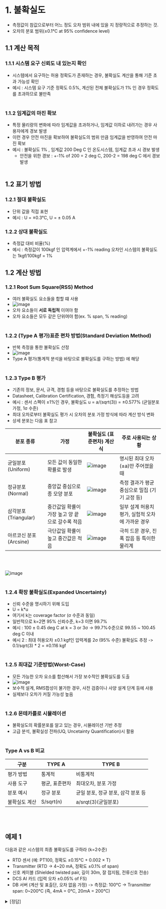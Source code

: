 # 1. 불확실도

- 측정값이 참값으로부터 어느 정도 오차 범위 내에 있을 지 정량적으로 추정하는 것.
- 오차의 분포 범위(±0.1°C at 95% confidence level)

## 1.1 계산 목적

### 1.1.1 시스템 요구 신뢰도 내 있는지 확인

- 시스템에서 요구하는 허용 정확도가 존재하는 경우, 불확실도 계산을 통해 기준 초과 가능성 확인
- 예시 : 시스템 요구 기준 정확도 0.5%, 계산된 전체 불확실도가 1% 인 경우 정확도를 초과하므로 불만족
</br></br>
### 1.1.2 임계값의 마진 확보

- 특정 물리량의 변화에 따라 임계값을 초과하거나, 임계값 이하로 내려가는 경우 사용자에게 경보 발생
- 이런 경우 안전 마진을 확보하여 불확실도의 범위 만큼 임계값을 반영하여 안전 마진 확보
- 예시 : 불확실도 1% , 임계값 200 Deg C 인 온도시스템, 임계값 초과 시 경보 발생
  - 안전을 위한 경보 : +-1% of 200 = 2 deg C, 200-2 = 198 deg C 에서 경보 발생
</br></br>

## 1.2 표기 방법

### 1.2.1 절대 불확실도
- 단위 값을 직접 표현
- 예시 : U = ±0.3°C, U = ± 0.05 A

### 1.2.2 상대 불확실도
- 측정값 대비 비율(%)
- 예시 : 측정값이 100kgf 인 압력계에서 +-1% reading 오차인 시스템의 불확실도는 1kgf/100kgf = 1%

## 1.2 계산 방법
    
### 1.2.1 Root Sum Square(RSS) Method
 
- 여러 불확실도 요소들을 합할 떄 사용
- ![image](https://github.com/user-attachments/assets/d9dc4f4e-33e9-4a3a-a7cd-26c09c251ba3)
- 오차 요소들이 <B>서로 독립적</B> 이여야 함
- 오차 요소들은 모두 같은 단위여야 함(ex. % span, % reading)
</br></br>
### 1.2.2 (Type A 평가)표준 편차 방법(Standard Deviation Method)

- 반복 측정을 통한 불확실도 산정
- ![image](https://github.com/user-attachments/assets/ff450f8b-5233-44d5-8bff-a02b4503a72c)
- Type A 평가(통계적 분석을 바탕으로 불확실도를 구하는 방법) 에 해당
</br></br>

### 1.2.3 Type B 평가

- 기존의 정보, 문서, 규격, 경험 등을 바탕으로 불확실도를 추정하는 방법
- Datasheet, Calibration Certification, 경험, 측정기 해상도등을 고려
- 예시 : 센서 스펙이 ±1%인 경우, 불확실도 u = a/(sqrt(3)) = ±0.577% (균일분포 가정, 1σ 수준)
- 최대 오차로부터 불확실도 평가 시 오차의 분포 가정 방식에 따라 계산 방식 변화
- 상세 분포는 다음 표 참고

|	분포 종류	|	가정	|	불확실도 (표준편차) 계산식|	주로 사용되는 상황	|
|-----------|-------|--------------------------|-----------------------|
|	균일분포 (Uniform)	|	모든 값이 동일한 확률로 발생	|	![image](https://github.com/user-attachments/assets/a36580eb-d3a2-4ad7-9ccb-6163e20c4e89)|명시된 최대 오차(±a)만 주어졌을 때	|
|	정규분포 (Normal)	|	중앙값 중심으로 종 모양 분포	|	![image](https://github.com/user-attachments/assets/8048c56c-e0d7-4564-be8f-c1da1de65960)	|측정 결과가 평균 중심으로 밀집 (기기 교정 등)	|
|	삼각분포 (Triangular)	|	중간값일 확률이 가장 높고 양 끝으로 갈수록 적음	|![image](https://github.com/user-attachments/assets/bb72d6ce-f701-47d2-86ed-e9f8b023ca47)|	일부 설계 허용치 평가, 실험적 오차에 가까운 경우	|
|	아르코신 분포 (Arcsine)	|	극단값일 확률이 높고 중간값은 적음	|	![image](https://github.com/user-attachments/assets/bf0eafba-2171-4c7e-a1b9-5d15380cd12c)|극히 드문 경우, 진폭 잡음 등 특이한 물리계	|

</br></br>

![image](https://github.com/user-attachments/assets/17d9d509-3785-4db3-8ebe-91f7192fea05)
</br></br>

### 1.2.4 확장 불확실도(Expanded Uncertainty)

- 신뢰 수준을 명시하기 위해 도입
- U = k*u
- 여기서 k는 coverage factor (σ 수준과 동일)
- 일반적으로 k=2면 95% 신뢰수준, k=3 이면 99.7%
- 예시 : 100 ± 0.45 deg C at k = 3 or 3σ → 99.7%수준으로 99.55 ~ 100.45 deg C 이내
- 예시 2 : 최대 허용오차 ±0.1 kgf인 압력계를 2σ (95% 수준) 불확실도 추정 -> 0.1/sqrt(3) * 2 = ±0.116 kgf
</br></br>

### 1.2.5 최대값 기준방법(Worst-Case)

- 모든 가능한 오차 요소를 합산해서 가장 보수적인 불확실도를 도출
- ![image](https://github.com/user-attachments/assets/35ed2851-2897-4961-b62b-e7f8f13aa829)
- 보수적 설계, RMS합성이 불가한 경우, 사전 검증이나 사양 설계 단계 등에 사용
- 실제보다 오차가 커질 가능성 높음
</br></br>

### 1.2.6 몬테카를로 시뮬레이션 

- 불확실도의 확률분포를 알고 있는 경우, 시뮬레이션 기반 추정
- 고급 분석, 불확실성 전파(UQ, Uncetainty Quantification)시 활용
</br></br>

### Type A vs B 비교
|구분|TYPE A|TYPE B|
|----|------|------|
|평가 방법|통계적|비통계적|
|사용 도구|평균, 표준편차|최대오차, 분포 가정|
|분포 예시|정규 분포|균일 분포, 정규 분포, 삼각 분포 등|
|불확실도 계산|S/sqrt(n)|a/srqt(3)(균일분포)|

</br></br>

## 예제 1
다음과 같은 시스템의 최종 불확실도를 구하라 (k=2수준)
- RTD 센서 (예: PT100, 정확도 ±0.15°C + 0.002 × T)
- Transmitter (RTD → 4~20 mA, 정확도 ±0.1% of span)
- 신호 케이블 (Shielded twisted pair, 길이 30m, 잘 접지됨, 전류신호 전송)
- DCS AI 카드 (입력 오차 ±0.05% of FS)
- DB 서버 (계산 및 표출단, 오차 없음 가정)
 -> 측정값: 100°C
 -> Transmitter span: 0~200°C (즉, 4mA = 0°C, 20mA = 200°C)

<details>
  <summary>[정답]</summary>
- RTD 센서의 불확실도 : ±0.15°C + 0.002 × 100 = ±0.35°C, ±0.35/sqrt(3) = ± 0.202°C </br>
- Transmitter불확실도 : 200 °C x ±0.1% = ±0.2°C, 0.2/sqrt(3) = ± 0.115°C </br>
- 케이블 : n/a </br>
- AI 카드 : 200 °C x ±0.05 % = ±0.1 °C, 0.1/sqrt(3) = ±0.058°C </br>
- 합성 불확실도 : U_combined = SQRT(0.202^2+0.115^2+0.058^2) = 0.24°C </br>
- 최종 신뢰도 고려(K=2) : 2 * 0.24 = <B>±0.48 °C</B> </br>
  
</details>
